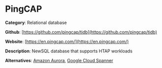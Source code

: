 
# PingCAP

**Category**: Relational database

**Github**: [https://github.com/pingcap/tidb](https://github.com/pingcap/tidb)

**Website**: [https://en.pingcap.com/](https://en.pingcap.com/)

**Description**:
NewSQL database that supports HTAP workloads

**Alternatives**: [Amazon Aurora](https://aws.amazon.com/rds/aurora/), [Google Cloud Spanner](https://cloud.google.com/spanner/)
